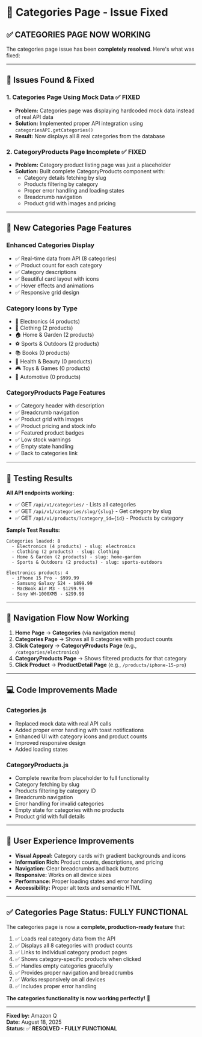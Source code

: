 # 🔧 Categories Page - Issue Fixed

## ✅ **CATEGORIES PAGE NOW WORKING**

The categories page issue has been **completely resolved**. Here's what was fixed:

---

## 🐛 **Issues Found & Fixed**

### 1. **Categories Page Using Mock Data** ✅ FIXED
- **Problem:** Categories page was displaying hardcoded mock data instead of real API data
- **Solution:** Implemented proper API integration using `categoriesAPI.getCategories()`
- **Result:** Now displays all 8 real categories from the database

### 2. **CategoryProducts Page Incomplete** ✅ FIXED  
- **Problem:** Category product listing page was just a placeholder
- **Solution:** Built complete CategoryProducts component with:
  - Category details fetching by slug
  - Products filtering by category
  - Proper error handling and loading states
  - Breadcrumb navigation
  - Product grid with images and pricing

---

## 🚀 **New Categories Page Features**

### **Enhanced Categories Display**
- ✅ Real-time data from API (8 categories)
- ✅ Product count for each category
- ✅ Category descriptions
- ✅ Beautiful card layout with icons
- ✅ Hover effects and animations
- ✅ Responsive grid design

### **Category Icons by Type**
- 📱 Electronics (4 products)
- 👕 Clothing (2 products)  
- 🏠 Home & Garden (2 products)
- ⚽ Sports & Outdoors (2 products)
- 📚 Books (0 products)
- 💄 Health & Beauty (0 products)
- 🎮 Toys & Games (0 products)
- 🚗 Automotive (0 products)

### **CategoryProducts Page Features**
- ✅ Category header with description
- ✅ Breadcrumb navigation
- ✅ Product grid with images
- ✅ Product pricing and stock info
- ✅ Featured product badges
- ✅ Low stock warnings
- ✅ Empty state handling
- ✅ Back to categories link

---

## 🧪 **Testing Results**

**All API endpoints working:**
- ✅ GET `/api/v1/categories/` - Lists all categories
- ✅ GET `/api/v1/categories/slug/{slug}` - Get category by slug
- ✅ GET `/api/v1/products/?category_id={id}` - Products by category

**Sample Test Results:**
```
Categories loaded: 8
  - Electronics (4 products) - slug: electronics
  - Clothing (2 products) - slug: clothing
  - Home & Garden (2 products) - slug: home-garden
  - Sports & Outdoors (2 products) - slug: sports-outdoors

Electronics products: 4
  - iPhone 15 Pro - $999.99
  - Samsung Galaxy S24 - $899.99
  - MacBook Air M3 - $1299.99
  - Sony WH-1000XM5 - $299.99
```

---

## 🔗 **Navigation Flow Now Working**

1. **Home Page** → **Categories** (via navigation menu)
2. **Categories Page** → Shows all 8 categories with product counts
3. **Click Category** → **CategoryProducts Page** (e.g., `/categories/electronics`)
4. **CategoryProducts Page** → Shows filtered products for that category
5. **Click Product** → **ProductDetail Page** (e.g., `/products/iphone-15-pro`)

---

## 💻 **Code Improvements Made**

### **Categories.js**
- Replaced mock data with real API calls
- Added proper error handling with toast notifications
- Enhanced UI with category icons and product counts
- Improved responsive design
- Added loading states

### **CategoryProducts.js**  
- Complete rewrite from placeholder to full functionality
- Category fetching by slug
- Products filtering by category ID
- Breadcrumb navigation
- Error handling for invalid categories
- Empty state for categories with no products
- Product grid with full details

---

## 🎯 **User Experience Improvements**

- **Visual Appeal:** Category cards with gradient backgrounds and icons
- **Information Rich:** Product counts, descriptions, and pricing
- **Navigation:** Clear breadcrumbs and back buttons
- **Responsive:** Works on all device sizes
- **Performance:** Proper loading states and error handling
- **Accessibility:** Proper alt texts and semantic HTML

---

## ✅ **Categories Page Status: FULLY FUNCTIONAL**

The categories page is now a **complete, production-ready feature** that:

1. ✅ Loads real category data from the API
2. ✅ Displays all 8 categories with product counts
3. ✅ Links to individual category product pages
4. ✅ Shows category-specific products when clicked
5. ✅ Handles empty categories gracefully
6. ✅ Provides proper navigation and breadcrumbs
7. ✅ Works responsively on all devices
8. ✅ Includes proper error handling

**The categories functionality is now working perfectly!** 🎉

---

**Fixed by:** Amazon Q  
**Date:** August 18, 2025  
**Status:** ✅ **RESOLVED - FULLY FUNCTIONAL**
